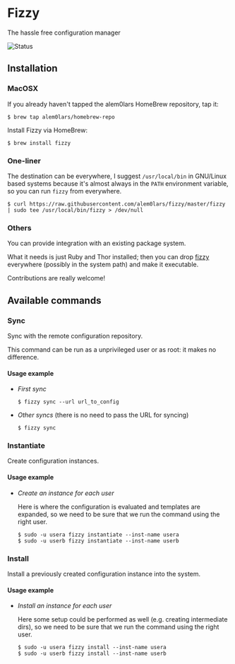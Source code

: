 Fizzy
=====

The hassle free configuration manager

![Status](http://img.shields.io/badge/status-WIP-yellow.svg)

## Installation

### MacOSX

If you already haven't tapped the alem0lars HomeBrew repository, tap it:
```ShellSession
$ brew tap alem0lars/homebrew-repo
```

Install Fizzy via HomeBrew:
```ShellSession
$ brew install fizzy
```

### One-liner

The destination can be everywhere, I suggest `/usr/local/bin` in GNU/Linux based systems because it's almost always in the `PATH` environment variable, so you can run `fizzy` from everywhere.

```ShellSession
$ curl https://raw.githubusercontent.com/alem0lars/fizzy/master/fizzy | sudo tee /usr/local/bin/fizzy > /dev/null
```

### Others

You can provide integration with an existing package system.

What it needs is just Ruby and Thor installed; then you can drop [fizzy](./fizzy) everywhere (possibly in the system path) and make it executable.

Contributions are really welcome!

## Available commands

### Sync

Sync with the remote configuration repository.

This command can be run as a unprivileged user or as root: it makes no difference.

#### Usage example

* *First sync*

  ```ShellSession
  $ fizzy sync --url url_to_config
  ```

* *Other syncs* (there is no need to pass the URL for syncing)

  ```ShellSession
  $ fizzy sync
  ```

### Instantiate

Create configuration instances.

#### Usage example

* *Create an instance for each user*

  Here is where the configuration is evaluated and templates are expanded, so we need to be sure that we run the command using the right user.

  ```ShellSession
  $ sudo -u usera fizzy instantiate --inst-name usera
  $ sudo -u userb fizzy instantiate --inst-name userb
  ```

### Install

Install a previously created configuration instance into the system.

#### Usage example

* *Install an instance for each user*

  Here some setup could be performed as well (e.g. creating intermediate dirs), so we need to be sure that we run the command using the right user.

  ```ShellSession
  $ sudo -u usera fizzy install --inst-name usera
  $ sudo -u userb fizzy install --inst-name userb
  ```
